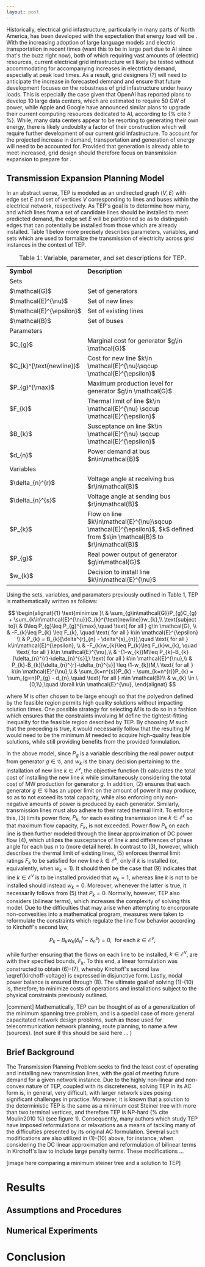 ```yaml
---
layout: post
---
```


Historically, electrical grid infastructure, particularly in many parts of North America, has been developed with the expectation that energy load will be . With the increasing adoption of large language models and electric transportation in recent times (want this to be in large part due to AI since that's the buzz right now), both of which requiring vast amounts of (electric) resources, current electrical grid infrastructure will likely be tested without accommodating for accompanying increases in electrticty demand, especially at peak load times. As a result, grid designers (?) will need to anticipate the increase in forecasted demnand and ensure that future development focuses on the robustness of grid infastructure under heavy loads. This is especially the case given that OpenAI has reported plans to develop 10 large data centers, which are estimated to require 50 GW of power, while Apple and Google have announced similar plans to upgrade their current computing resources dedicated to AI, according to {% cite ? %}. While, many data centers appear to be resorting to generating their own energy, there is likely undoublty a factor of their construction which will require further development of our current grid infastructure. To account for the projected increase in demand, transportation and generation of energy will need to be accounted for. Provided that generation is already able to meet increased, grid design should therefore focus on transmission expansion to prepare for . 

## Transmission Expansion Planning Model

In an abstract sense, TEP is modeled as an undirected graph $(V,E)$ with edge set $E$ and set of vertices $V$ corresponding to lines and buses within the electrical network, respectively. As TEP's goal is to determine how many, and which lines from a set of candidate lines should be installed to meet predicted demand, the edge set $E$ will be partitioned so as to distinguish edges that can potentially be installed from those which are already installed. Table 1 below more precisely describes parameters, variables, and sets which are used to formalize the transmission of electricity across grid instances in the context of TEP.   

<table> 
  <caption>Table 1: Variable, parameter, and set descriptions for TEP.</caption>
  <tr>
    <td> <strong>Symbol</strong> </td> <td><strong>Description</strong> </td> 
  </tr>
  <tr>
    <td colspan = "2"> Sets </td> 
  </tr>
  <tr>
    <td> $\mathcal{G}$ </td> <td> Set of generators </td> 
  </tr>
  <tr>
    <td> $\mathcal{E}^{\nu}$ </td> <td> Set of new lines </td>
  </tr>
  <tr>
    <td> $\mathcal{E}^{\epsilon}$ </td> <td> Set of existing lines </td>
  </tr>
  <tr>
    <td> $\mathcal{B}$ </td> <td> Set of buses </td>
  </tr>
  <tr>
    <td colspan = "2"> Parameters </td>
  </tr>
  <tr>
    <td> $C_{g}$ </td> <td> Marginal cost for generator $g\in \mathcal{G}$ </td>
  </tr>
  <tr>
    <td> $C_{k}^{\text{newline}}$ </td> <td> Cost for new line $k\in \mathcal{E}^{\nu}\sqcup \mathcal{E}^{\epsilon}$ </td>
  </tr>
  <tr>
    <td> $P_{g}^{\max}$ </td> <td> Maximum production level for generator $g\in \mathcal{G}$ </td>
  </tr>
  <tr>
    <td> $F_{k}$ </td> <td> Thermal limit of line $k\in \mathcal{E}^{\nu} \sqcup \mathcal{E}^{\epsilon}$ </td>
  </tr>
  <tr>  
    <td> $B_{k}$ </td> <td> Susceptance on line $k\in \mathcal{E}^{\nu} \sqcup \mathcal{E}^{\epsilon}$ </td>
  </tr>
  <tr>  
    <td> $d_{n}$ </td> <td> Power demand at bus $n\in\mathcal{B}$ </td>
  </tr>
  <tr>
    <td colspan = "2"> Variables </td>
  </tr>
  <tr>
    <td> $\delta_{n}^{r}$ </td> <td> Voltage angle at receiving bus $r\in\mathcal{B}$ </td>
  </tr>
  <tr>
    <td> $\delta_{n}^{s}$ </td> <td> Voltage angle at sending bus $r\in\mathcal{B}$ </td>
  </tr>
  <tr>
    <td> $P_{k}$ </td> <td> Flow on line $k\in\mathcal{E}^{\nu}\sqcup \mathcal{E}^{\epsilon}$, $k$ defined from $s\in \mathcal{B}$ to $r\in\mathcal{B}$ </td>
  </tr>
  <tr>
    <td> $P_{g}$ </td> <td> Real power output of generator $g\in\mathcal{G}$ </td>
  </tr>
  <tr>
    <td> $w_{k}$ </td> <td> Decision to install line $k\in\mathcal{E}^{\nu}$ </td>
  </tr>
</table>

Using the sets, variables, and paramaters previously outlined in Table 1, TEP is mathematically written as follows:

$$
\begin{alignat}{1}
\text{minimize }\ & \sum_{g\in\mathcal{G}}P_{g}C_{g} + \sum_{k\in\mathcal{E}^{\nu}}C_{k}^{\text{newline}}w_{k},\\ 
\text{subject to}\ & 0\leq P_{g}\leq P_{g}^{\max},\quad \text{ for all } g\in \mathcal{G}, \\
& -F_{k}\leq P_{k} \leq F_{k}, \quad \text{ for all } k\in \mathcal{E}^{\epsilon} \\ 
& P_{k} = B_{k}[\delta^{r}_{n} - \delta^{s}_{n}],\quad \text{ for all } k\in\mathcal{E}^{\epsilon}, \\
&  -F_{k}w_{k}\leq P_{k}\leq F_{k}w_{k}, \quad \text{ for all } k\in \mathcal{E}^{\nu},\\ 
& -(1-w_{k})M\leq P_{k}-B_{k}[\delta_{n}^{r}-\delta_{n}^{s}],\ \text{ for all } k\in \mathcal{E}^{\nu},\\
& P_{k}-B_{k}[\delta_{n}^{r}-\delta_{n}^{s}] \leq (1-w_{k})M,\ \text{ for all } k\in \mathcal{E}^{\nu},\\ 
& \sum_{k=n^{s}}P_{k} - \sum_{k=n^{r}}P_{k} = \sum_{g=n}P_{g} - d_{n},\quad \text{ for all } n\in \mathcal{B}\\ 
& w_{k} \in \{0,1\},\quad \forall k\in \mathcal{E}^{\nu},
\end{alignat}
$$

where $M$ is often chosen to be large enough so that the polyedron defined by the feasible region permits high quality solutions without impacting solution times. One possible strategy for selecting $M$ is to do so in a fashion which ensures that the constraints involving $M$ define the tightest-fitting inequality for the feasible region described by TEP. By choosing $M$ such that the preceding is true, it would necessarily follow that the resulting $M$ would need to be the minimum $M$ needed to acquire high-quality feasible solutions, while still providing benefits from the provided formulation. 

In the above model, since $P_{g}$ is a variable describing the real power output from generator $g\in \mathcal{G}$, and $w_{k}$ is the binary decision pertaining to the installation of new line $k\in\mathcal{E}^{\nu}$, the objective function (1) calculates the total cost of installing the new line $k$ while simultaneously considering the total cost of MW production for generator $g$. In addition, (2) ensures that each generator $g\in\mathcal{G}$ has an upper limit on the amount of power it may produce, so as to not exceed its total capacity, while also enforcing only non-negative amounts of power is produced by each generator. Similarly, transmission lines must also adhere to their rated thermal limit. To enforce this, (3) limits power flow, $P_{k}$, for each existing transmission line $k\in\mathcal{E}^{\epsilon}$ so that maximum flow capacity, $F_{k}$, is not exceeded. Power flow $P_{k}$ on each line is then further modeled through the linear approximation of DC power flow (4), which utilizes the susceptance of line $k$ and differences of phase angle for each bus $n$ to (more detail here). In contrast to (3), however, which describes the thermal limit of existing lines, (5) enforces thermal limit ratings $F_{k}$ to be satisfied for new line $k\in \mathcal{E}^{k}$, only if $k$ is installed (or, equivalently, when $w_{k} = 1$). It should then be the case that (9) indicates that line $k\in\mathcal{E}^{\nu}$ is to be installed provided that $w_{k}=1$, whereas line $k$ is not to be installed should instead $w_{k}=0$. Moreover, whenever the latter is true, it necessarily follows from (5) that $P_{k}=0$. Normally, however, TEP also considers (bilinear terms), which increases the complexity of solving this model. Due to the difficulties that may arise when attempting to encorporate non-convexities into a mathematical program, measures were taken to reformulate the constraints which regulate the line flow behavior according to Kirchoff's second law,

$$
  P_{k} - B_{k}w_{k}(\delta_{n}^{r} - \delta_{n}^{s}) = 0,\ \text{ for each } k \in \mathcal{E}^{\nu}, \label{kirchoff-voltage}
$$

while further ensuring that the flows on each line to be installed, $k\in \mathcal{E}^{\nu}$, are with their specified bounds, $F_{k}$. To this end, a linear formulation was constructed to obtain (6)-(7), whereby Kirchoff's second law \eqref{kirchoff-voltage} is expressed in disjunctive form. Lastly, nodal power balance is ensured through (8). The ultimate goal of solving (1)-(10) is, therefore, to minimize costs of operations and installations subject to the physical constraints previously outlined. 

[comment] Mathematically, TEP can be thought of as of a generalization of the minimum spanning tree problem, and is a special case of more general capacitated network design problems, such as those used for telecommunication network planning, route planning, to name a few (sources). (not sure if this should be said here ... )

## Brief Background 

The Transmission Planning Problem seeks to find the least cost of operating and installing new transmission lines, with the goal of meeting future demand for a given network instance. Due to the highly non-linear and non-convex nature of TEP, coupled with its discreteness, solving TEP in its AC form is, in general, very difficult, with larger network sizes posing significant challenges in practice. Moreover, it is known that a solution to the deterministic TEP is the same as a minimum cost Steiner tree with more than two terminal vertices, and therefore TEP is NP-hard {% cite Moulin2010 %} (see figure 1). Consequently, many authors which study TEP have imposed reformulations or relaxations as a means of tackling many of the difficulties presented by its original AC formulation. Several such modifications are also utilized in (1)-(10) above, for instance, when considering the DC linear approximation and reformulation of bilinear terms in Kirchoff's law to include large penalty terms. These modifications ...  

[image here comparing a minimum steiner tree and a solution to TEP] 

# Results

## Assumptions and Procedures

## Numerical Experiments

# Conclusion
